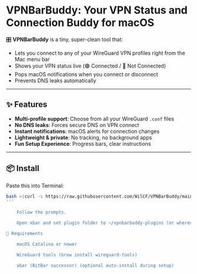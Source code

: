 # VPNBarBuddy: Your VPN Status and Connection Buddy for macOS

🎛️ **VPNBarBuddy** is a tiny, super-clean tool that:
- Lets you connect to any of your WireGuard VPN profiles right from the Mac menu bar
- Shows your VPN status live (🟢 Connected / 🔴 Not Connected)
- Pops macOS notifications when you connect or disconnect
- Prevents DNS leaks automatically

---

## ✨ Features

- **Multi-profile support**: Choose from all your WireGuard `.conf` files
- **No DNS leaks**: Forces secure DNS on VPN connect
- **Instant notifications**: macOS alerts for connection changes
- **Lightweight & private**: No tracking, no background apps
- **Fun Setup Experience**: Progress bars, clear instructions

---

## 📦 Install

Paste this into Terminal:

```bash
bash <(curl -s https://raw.githubusercontent.com/WilCF/VPNBarBuddy/main/install.sh)
'''

    Follow the prompts.

    Open xbar and set plugin folder to ~/vpnbarbuddy-plugins (or wherever you chose).

🎯 Requirements

    macOS Catalina or newer

    WireGuard tools (brew install wireguard-tools)

    xbar (BitBar successor) (optional auto-install during setup)
